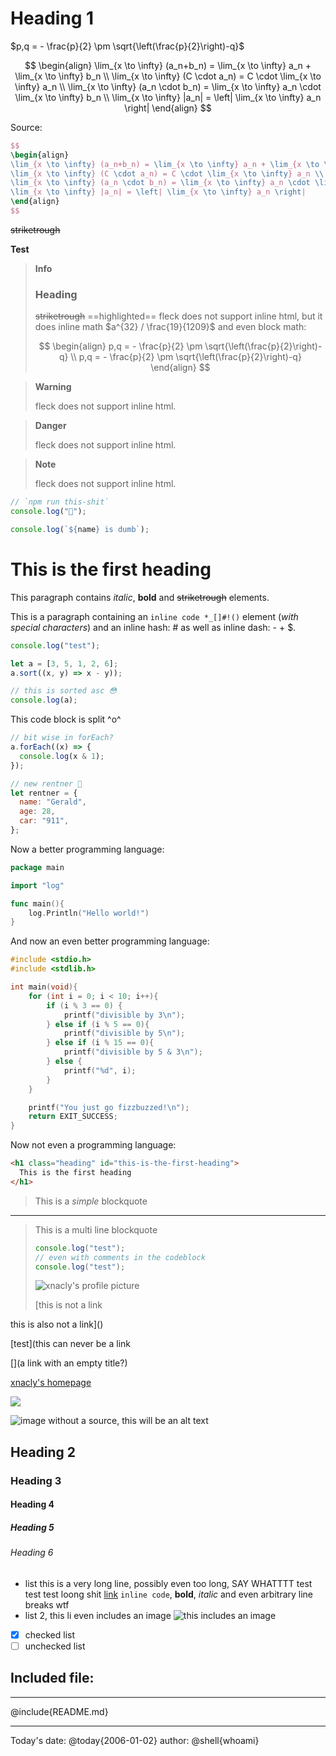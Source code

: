 # Heading 1

$p,q = - \frac{p}{2} \pm \sqrt{\left(\frac{p}{2}\right)-q}$

$$
\begin{align}
\lim_{x \to \infty} (a_n+b_n) = \lim_{x \to \infty} a_n + \lim_{x \to \infty} b_n \\
\lim_{x \to \infty} (C \cdot a_n) = C \cdot \lim_{x \to \infty} a_n \\
\lim_{x \to \infty} (a_n \cdot b_n) = \lim_{x \to \infty} a_n \cdot \lim_{x \to \infty} b_n \\
\lim_{x \to \infty} |a_n| = \left| \lim_{x \to \infty} a_n \right|
\end{align}
$$

Source:

```latex
$$
\begin{align}
\lim_{x \to \infty} (a_n+b_n) = \lim_{x \to \infty} a_n + \lim_{x \to \infty} b_n \\
\lim_{x \to \infty} (C \cdot a_n) = C \cdot \lim_{x \to \infty} a_n \\
\lim_{x \to \infty} (a_n \cdot b_n) = \lim_{x \to \infty} a_n \cdot \lim_{x \to \infty} b_n \\
\lim_{x \to \infty} |a_n| = \left| \lim_{x \to \infty} a_n \right|
\end{align}
$$
```

~~striketrough~~

**Test**

> **Info**
>
> ### Heading
>
> ~~striketrough~~
> ==highlighted==
> fleck does not support inline html, but it does inline math $a^{32} / \frac{19}{1209}$ and even block math:
>
> $$
> \begin{align}
> p,q = - \frac{p}{2} \pm \sqrt{\left(\frac{p}{2}\right)-q} \\
> p,q = - \frac{p}{2} \pm \sqrt{\left(\frac{p}{2}\right)-q}
> \end{align}
> $$

> **Warning**
>
> fleck does not support inline html.

> **Danger**
>
> fleck does not support inline html.

> **Note**
>
> fleck does not support inline html.

```js
// `npm run this-shit`
console.log("🤬");

console.log(`${name} is dumb`);
```

<h1 class="heading" id="this-is-the-first-heading">
  This is the first heading
</h1>

This paragraph contains _italic_, **bold** and ~~striketrough~~ elements.

This is a paragraph containing an `inline code *_[]#!()` element (_with special characters_) and an inline hash: # as well as inline dash: - + $.

```js
console.log("test");

let a = [3, 5, 1, 2, 6];
a.sort((x, y) => x - y));

// this is sorted asc 😳
console.log(a);
```

This code block is split ^o^

```js
// bit wise in forEach?
a.forEach((x) => {
  console.log(x & 1);
});

// new rentner 🧓
let rentner = {
  name: "Gerald",
  age: 28,
  car: "911",
};
```

Now a better programming language:

```go
package main

import "log"

func main(){
    log.Println("Hello world!")
}
```

And now an even better programming language:

```c
#include <stdio.h>
#include <stdlib.h>

int main(void){
    for (int i = 0; i < 10; i++){
        if (i % 3 == 0) {
            printf("divisible by 3\n");
        } else if (i % 5 == 0){
            printf("divisible by 5\n");
        } else if (i % 15 == 0){
            printf("divisible by 5 & 3\n");
        } else {
            printf("%d", i);
        }
    }

    printf("You just go fizzbuzzed!\n");
    return EXIT_SUCCESS;
}
```

Now not even a programming language:

```html
<h1 class="heading" id="this-is-the-first-heading">
  This is the first heading
</h1>
```

> This is a _simple_ blockquote

---

> This is a multi line blockquote
>
> ```js
> console.log("test");
> // even with comments in the codeblock
> console.log("test");
> ```
>
> ![xnacly's profile picture](https://avatars.githubusercontent.com/u/47723417?v=4)
>
> [this is not a link

this is also not a link]()

[test](this can never be a link

[](a link with an empty title?)

[xnacly's homepage](https://xnacly.me)

![](https://avatars.githubusercontent.com/u/47723417?v=4)

![image without a source, this will be an alt text]()

## Heading 2

### Heading 3

#### Heading 4

##### Heading 5

###### Heading 6

- list this is a very long line, possibly even too long, SAY WHATTTT
  test test test loong shit [link](google.com) `inline code`, **bold**, _italic_ and even
  arbitrary
  line
  breaks
  wtf
- list 2, this li even includes an image ![this includes an image](https://avatars.githubusercontent.com/u/47723417?v=4)

- [x] checked list
- [ ] unchecked list

## Included file:

---

@include{README.md}

---

Today's date: @today{2006-01-02}
author: @shell{whoami}

